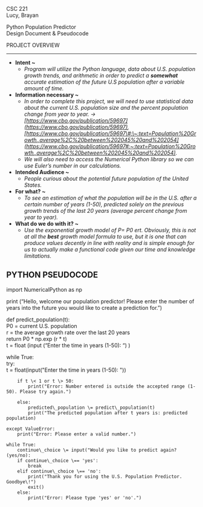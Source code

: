 CSC 221  
Lucy, Brayan

Python Population Predictor  
Design Document & Pseudocode

	  
PROJECT OVERVIEW

---

* **Intent \~**  
  * *Program will utilize the Python language, data about U.S. population growth trends, and arithmetic in order to predict a **somewhat** accurate estimation of the future U.S population after a variable amount of time.*   
* **Information necessary \~**  
  * *In order to complete this project, we will need to use statistical data about the current U.S. population size and the percent population change from year to year. → [https://www.cbo.gov/publication/59697](https://www.cbo.gov/publication/59697), [https://www.cbo.gov/publication/59697\#:\~:text=Population%20Growth.,average%2C%20between%202045%20and%202054](https://www.cbo.gov/publication/59697#:~:text=Population%20Growth.,average%2C%20between%202045%20and%202054).*   
  * *We will also need to access the Numerical Python library so we can use Euler’s number in our calculations.*   
* **Intended Audience \~**  
  * *People curious about the potential future population of the United States.*   
* **For what? \~**  
  * *To see an estimation of what the population will be in the U.S. after a certain number of years (1-50), predicted solely on the previous growth trends of the last 20 years (average percent change from year to year).*   
* **What do we do with it? \~**  
  * *Use the exponential growth model of P= P0  ert. Obviously, this is not at all the **best** growth model formula to use, but it is one that can produce values decently in line with reality and is simple enough for us to actually make a functional code given our time and knowledge limitations.*

PYTHON PSEUDOCODE  
---

import NumericalPython as np

print (“Hello, welcome our population predictor\! Please enter the number of years into the future you would like to create a prediction for.”)

def	predict\_population(t):  
	P0 \= current U.S. population  
	r \= the average growth rate over the last 20 years  
		return P0 \* np.exp (r  \* t)  
t \= float (input (“Enter the time in years (1-50): “) )

while True:  
    try:  
        t \= float(input("Enter the time in years (1-50): "))  
          
        if t \< 1 or t \> 50:  
            print("Error: Number entered is outside the accepted range (1-50). Please try again.")

        else:  
            predicted\_population \= predict\_population(t)  
            print("The predicted population after t years is: predicted population)

    except ValueError:  
        print("Error: Please enter a valid number.")  
      
    while True:  
        continue\_choice \= input("Would you like to predict again? (yes/no):   
        if continue\_choice \== 'yes':  
            break  
        elif continue\_choice \== 'no':  
            print("Thank you for using the U.S. Population Predictor. Goodbye\!")  
            exit()   
        else:  
            print("Error: Please type 'yes' or 'no'.")  
